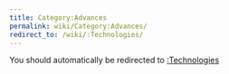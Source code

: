 ```yaml
---
title: Category:Advances
permalink: wiki/Category:Advances/
redirect_to: /wiki/:Technologies/
---
```


You should automatically be redirected to [:Technologies](/keeperrl_wiki/:Technologies/)
